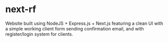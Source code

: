 # next-rf
Website built using NodeJS + Express.js + Next.js featuring a clean UI with a simple working client form sending confirmation email, and with register/login system for clients.
